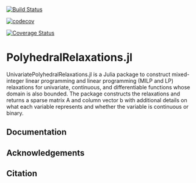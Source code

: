 [![Build Status](https://travis-ci.org/sujeevraja/PolyhedralRelaxations.jl.svg?branch=master)](https://travis-ci.org/sujeevraja/PolyhedralRelaxations.jl) 

[![codecov](https://codecov.io/gh/sujeevraja/PolyhedralRelaxations.jl/branch/master/graph/badge.svg)](https://codecov.io/gh/sujeevraja/PolyhedralRelaxations.jl)

[![Coverage Status](https://coveralls.io/repos/github/sujeevraja/PolyhedralRelaxations.jl/badge.svg)](https://coveralls.io/github/sujeevraja/PolyhedralRelaxations.jl)

# PolyhedralRelaxations.jl

UnivariatePolyhedralRelaxations.jl is a Julia package to construct mixed-integer linear programming and linear programming (MILP and LP) relaxations for univariate, continuous, and differentiable functions whose domain is also bounded. The package constructs the relaxations and returns a sparse matrix A and column vector b with additional details on what each variable represents and whether the variable is continuous or binary. 

## Documentation 

## Acknowledgements 

## Citation



